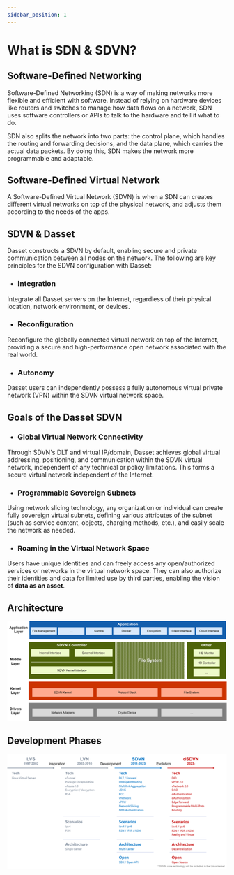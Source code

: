```yaml
---
sidebar_position: 1
---
```


# What is SDN & SDVN?

## Software-Defined Networking
Software-Defined Networking (SDN) is a way of making networks more flexible and
efficient with software. Instead of relying on hardware devices like routers and switches to
manage how data flows on a network, SDN uses software controllers or APIs to talk to the hardware
and tell it what to do. 

SDN also splits the network into two parts: the control plane, which handles the routing and
forwarding decisions, and the data plane, which carries the actual data packets. By doing this,
SDN makes the network more programmable and adaptable.

## Software-Defined Virtual Network
A Software-Defined Virtual Network (SDVN) is when a SDN can creates different virtual networks
on top of the physical network, and adjusts them according to the needs of the apps. 

## SDVN & Dasset
Dasset constructs a SDVN by default, enabling secure and private communication between all nodes
on the network.  The following are key principles for the SDVN configuration with Dasset:

* ### Integration
Integrate all Dasset servers on the Internet, regardless of their physical location, network
environment, or devices.

* ### Reconfiguration
Reconfigure the globally connected virtual network on top of the Internet, providing a secure and
high-performance open network associated with the real world.

* ### Autonomy
Dasset users can independently possess a fully autonomous virtual private network (VPN) within the
SDVN virtual network space.

## Goals of the Dasset SDVN

* ### Global Virtual Network Connectivity
Through SDVN's DLT and virtual IP/domain, Dasset achieves global virtual addressing, positioning, and 
communication within the SDVN virtual network, independent of any technical or policy limitations.
This forms a secure virtual network independent of the Internet.

* ### Programmable Sovereign Subnets
Using network slicing technology, any organization or individual can create fully sovereign virtual subnets,
defining various attributes of the subnet (such as service content, objects, charging methods, etc.), and
easily scale the network as needed.

* ### Roaming in the Virtual Network Space
Users have unique identities and can freely access any open/authorized services or networks in the virtual network space. They can also authorize their identities and data for limited use by third parties, enabling the vision of
**data as an asset**.

## Architecture

![Alt text](sdvn_architecture.png)

## Development Phases

![Alt text](sdvn_development.png)